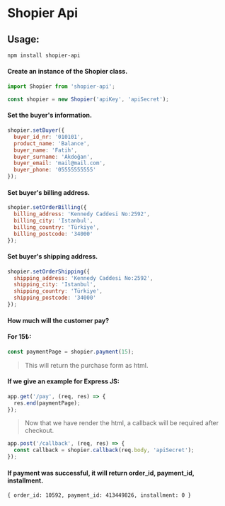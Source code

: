 # Shopier Api

## Usage:

```bash
npm install shopier-api
```

#### Create an instance of the Shopier class.

```javascript
import Shopier from 'shopier-api';

const shopier = new Shopier('apiKey', 'apiSecret');
```

#### Set the buyer's information.

```javascript
shopier.setBuyer({
  buyer_id_nr: '010101',
  product_name: 'Balance',
  buyer_name: 'Fatih',
  buyer_surname: 'Akdoğan',
  buyer_email: 'mail@mail.com',
  buyer_phone: '05555555555'
});
```

#### Set buyer's billing address.

```javascript
shopier.setOrderBilling({
  billing_address: 'Kennedy Caddesi No:2592',
  billing_city: 'Istanbul',
  billing_country: 'Türkiye',
  billing_postcode: '34000'
});
```

#### Set buyer's shipping address.

```javascript
shopier.setOrderShipping({
  shipping_address: 'Kennedy Caddesi No:2592',
  shipping_city: 'Istanbul',
  shipping_country: 'Türkiye',
  shipping_postcode: '34000'
});
```

#### How much will the customer pay?

#### For 15₺:

```javascript
const paymentPage = shopier.payment(15);
```

> This will return the purchase form as html.

#### If we give an example for Express JS:

```javascript
app.get('/pay', (req, res) => {
  res.end(paymentPage);
});
```

> Now that we have render the html, a callback will be required after checkout.

```javascript
app.post('/callback', (req, res) => {
  const callback = shopier.callback(req.body, 'apiSecret');
});
```

#### If payment was successful, it will return order_id, payment_id, installment.

```
{ order_id: 10592, payment_id: 413449826, installment: 0 }
```

